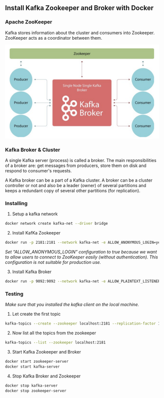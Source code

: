 ## Install Kafka Zookeeper and Broker with Docker ##

### Apache ZooKeeper ###
Kafka stores information about the cluster and consumers into Zookeeper. 
ZooKeeper acts as a coordinator between them.

![picture](architecture.png)

### Kafka Broker & Cluster ###
A single Kafka server (process) is called a broker. 
The main responsibilities of a broker are: get messages from producers, store them on disk and respond to consumer's requests.

A Kafka broker can be a part of a Kafka cluster. 
A broker can be a cluster controller or not and also be a leader (owner) of several partitions and keeps a redundant copy of several other partitions (for replication).

### Installing ###
1. Setup a kafka network
```bash
docker network create kafka-net --driver bridge
```

2. Install KafKa Zookeeper
```bash
docker run -p 2181:2181 --network kafka-net -e ALLOW_ANONYMOUS_LOGIN=yes -d --name zookeeper-server bitnami/zookeeper:latest
```
*Set “ALLOW_ANONYMOUS_LOGIN” configuration to true because we want to allow users to connect to ZooKeeper easily (without authentication).
This configuration is not suitable for production use.*

3. Install Kafka Broker
```bash
docker run -p 9092:9092 --network kafka-net -e ALLOW_PLAINTEXT_LISTENER=yes -e KAFKA_CFG_ZOOKEEPER_CONNECT=zookeeper-server:2181 -e KAFKA_CFG_ADVERTISED_LISTENERS=PLAINTEXT://localhost:9092  -d --name kafka-server bitnami/kafka:latest
```

### Testing ###
*Make sure that you installed the kafka client on the local machine.*

1. Let create the first topic
```bash
kafka-topics --create --zookeeper localhost:2181 --replication-factor 1 --partitions 12 --topic first
```

2. Now list all the topics from the zookeeper
```bash
kafka-topics --list --zookeeper localhost:2181
```

3. Start Kafka Zookeeper and Broker
```bash
docker start zookeeper-server 
docker start kafka-server 
```

4. Stop Kafka Broker and Zookeeper
```bash
docker stop kafka-server
docker stop zookeeper-server  
```